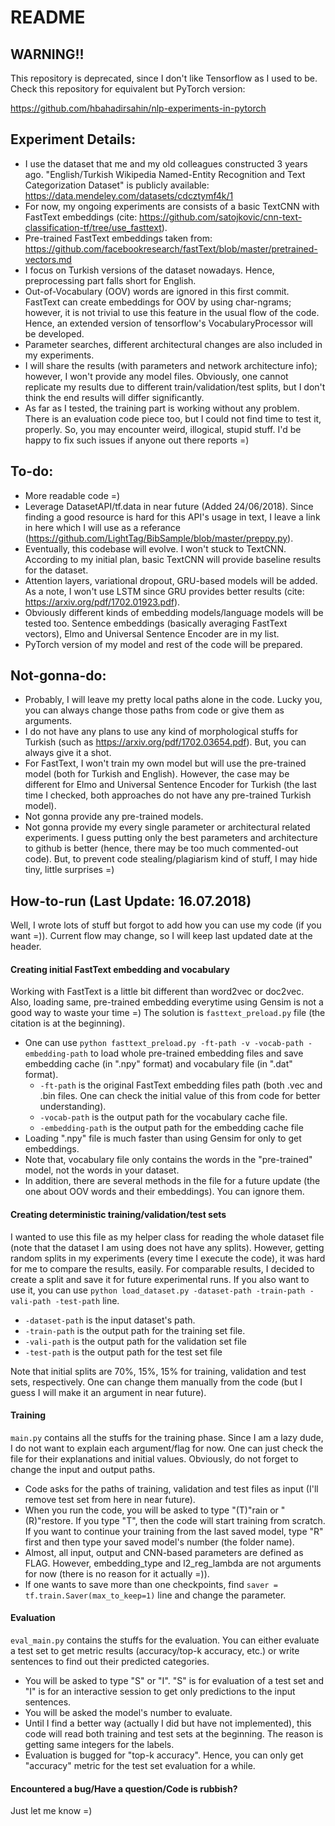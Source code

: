 # README

## WARNING!!

This repository is deprecated, since I don't like Tensorflow as I used to be. Check this repository for equivalent but PyTorch version:

https://github.com/hbahadirsahin/nlp-experiments-in-pytorch

## Experiment Details:

- I use the dataset that me and my old colleagues constructed 3 years ago. "English/Turkish Wikipedia Named-Entity Recognition and Text Categorization Dataset" is publicly available: https://data.mendeley.com/datasets/cdcztymf4k/1
- For now, my ongoing experiments are consists of a basic TextCNN with FastText embeddings (cite: https://github.com/satojkovic/cnn-text-classification-tf/tree/use_fasttext). 
- Pre-trained FastText embeddings taken from: https://github.com/facebookresearch/fastText/blob/master/pretrained-vectors.md
- I focus on Turkish versions of the dataset nowadays. Hence, preprocessing part falls short for English. 
- Out-of-Vocabulary (OOV) words are ignored in this first commit. FastText can create embeddings for OOV by using char-ngrams; however, 
it is not trivial to use this feature in the usual flow of the code. Hence, an extended version of tensorflow's VocabularyProcessor will be developed.
- Parameter searches, different architectural changes are also included in my experiments.
- I will share the results (with parameters and network architecture info); however, I won't provide any model files. Obviously, one cannot replicate my results due to different train/validation/test splits, but I don't think the end results will differ significantly. 
- As far as I tested, the training part is working without any problem. There is an evaluation code piece too, but I could not find time to test it, properly. So, you may encounter weird, illogical, stupid stuff. I'd be happy to fix such issues if anyone out there reports =)

## To-do:

- More readable code =) 
- Leverage DatasetAPI/tf.data in near future (Added 24/06/2018). Since finding a good resource is hard for this API's usage in text, I leave a link in here which I will use as a referance (https://github.com/LightTag/BibSample/blob/master/preppy.py).
- Eventually, this codebase will evolve. I won't stuck to TextCNN. According to my initial plan, basic TextCNN will provide baseline results for the dataset.
- Attention layers, variational dropout, GRU-based models will be added. As a note, I won't use LSTM since GRU provides better results (cite: https://arxiv.org/pdf/1702.01923.pdf).   
- Obviously different kinds of embedding models/language models will be tested too. Sentence embeddings (basically averaging FastText vectors), Elmo and Universal Sentence Encoder are in my list.
- PyTorch version of my model and rest of the code will be prepared. 

## Not-gonna-do:

- Probably, I will leave my pretty local paths alone in the code. Lucky you, you can always change those paths from code or give them as arguments.
- I do not have any plans to use any kind of morphological stuffs for Turkish (such as https://arxiv.org/pdf/1702.03654.pdf). But, you can always give it a shot. 
- For FastText, I won't train my own model but will use the pre-trained model (both for Turkish and English). However, the case may be different for Elmo and Universal Sentence Encoder for Turkish (the last time I checked, both approaches do not have any pre-trained Turkish model).
- Not gonna provide any pre-trained models. 
- Not gonna provide my every single parameter or architectural related experiments. I guess putting only the best parameters and architecture to github is better (hence, there may be too much commented-out code).  But, to prevent code stealing/plagiarism kind of stuff, I may hide tiny, little surprises =)

## How-to-run (Last Update: 16.07.2018)

Well, I wrote lots of stuff but forgot to add how you can use my code (if you want =)).  Current flow may change, so I will keep last updated date at the header. 

#### Creating initial FastText embedding and vocabulary

Working with FastText is a little bit different than word2vec or doc2vec. Also, loading same, pre-trained embedding everytime using Gensim is not a good way to waste your time =) The solution is `fasttext_preload.py` file (the citation is at the beginning). 

- One can use `python fasttext_preload.py -ft-path -v -vocab-path -embedding-path` to load whole pre-trained embedding files and save embedding cache (in ".npy" format) and vocabulary file (in ".dat" format). 
  - `-ft-path` is the original FastText embedding files path (both .vec and .bin files. One can check the initial value of this from code for better understanding).
  - `-vocab-path` is the output path for the vocabulary cache file.
  - `-embedding-path` is the output path for the embedding cache file
- Loading ".npy" file is much faster than using Gensim for only to get embeddings. 
- Note that, vocabulary file only contains the words in the "pre-trained" model, not the words in your dataset. 
- In addition, there are several methods in the file for a future update (the one about OOV words and their embeddings). You can ignore them.

#### Creating deterministic training/validation/test sets 

I wanted to use this file as my helper class for reading the whole dataset file (note that the dataset I am using does not have any splits). However, getting random splits in my experiments (every time I execute the code), it was hard for me to compare the results, easily.  For comparable results, I decided to create a split and save it for future experimental runs. If you also want to use it, you can use `python load_dataset.py -dataset-path -train-path -vali-path -test-path` line. 

  - `-dataset-path` is the input dataset's path. 
  - `-train-path` is the output path for the training set file.
  - `-vali-path` is the output path for the validation set file
  - `-test-path` is the output path for the test set file

Note that initial splits are 70%, 15%, 15% for training, validation and test sets, respectively. One can change them manually from the code (but I guess I will make it an argument in near future).

#### Training

`main.py` contains all the stuffs for the training phase. Since I am a lazy dude, I do not want to explain each argument/flag for now. One can just check the file for their explanations and initial values. Obviously, do not forget to change the input and output paths. 

- Code asks for the paths of training, validation and test files as input (I'll remove test set from here in near future). 
- When you run the code, you will be asked to type "(T)"rain or "(R)"restore. If you type "T", then the code will start training from scratch. If you want to continue your training from the last saved model, type "R" first and then type your saved model's number (the folder name).
- Almost, all input, output and CNN-based parameters are defined as FLAG. However, embedding_type and l2_reg_lambda are not arguments for now (there is no reason for it actually =)).
- If one wants to save more than one checkpoints, find `saver = tf.train.Saver(max_to_keep=1)` line and change the parameter. 

#### Evaluation

`eval_main.py` contains the stuffs for the evaluation. You can either evaluate a test set to get metric results (accuracy/top-k accuracy, etc.) or write sentences to find out their predicted categories. 

- You will be asked to type "S" or "I". "S" is for evaluation of a test set and "I" is for an interactive session to get only predictions to the input sentences. 
- You will be asked the model's number to evaluate. 
- Until I find a better way (actually I did but have not implemented), this code will read both training and test sets at the beginning. The reason is getting same integers for the labels. 
- Evaluation is bugged for "top-k accuracy". Hence, you can only get "accuracy" metric for the test set evaluation for a while.  

#### Encountered a bug/Have a question/Code is rubbish?

Just let me know =)
